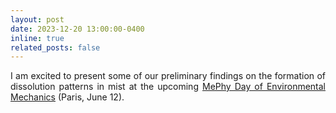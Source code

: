 ```yaml
---
layout: post
date: 2023-12-20 13:00:00-0400
inline: true
related_posts: false
---
```


<div style="text-align: justify">I am excited to present some of our preliminary findings on the formation of dissolution patterns in mist at the upcoming <a href='https://mephysociety.wordpress.com/mephy-day-Environmental-Mechanics/'>MePhy Day of Environmental Mechanics</a> (Paris, June 12).</div>
